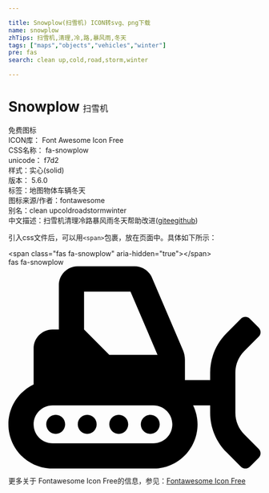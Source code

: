 ```yaml
---

title: Snowplow(扫雪机) ICON转svg、png下载
name: snowplow
zhTips: 扫雪机,清理,冷,路,暴风雨,冬天
tags: ["maps","objects","vehicles","winter"]
pre: fas
search: clean up,cold,road,storm,winter

---
```


# Snowplow  <small style="font-size: 60%;font-weight: 100">扫雪机</small>


<div class="detail-page">
<p>
<span><span class="badge-success badge">免费图标</span> </span>
<br/>
<span>
ICON库：
<span class="badge-secondary badge">Font Awesome Icon Free</span> 
</span>
<br/>
<span>
CSS名称：
<span class="badge-secondary badge">fa-snowplow</span> 
</span>
<br/>
<span>
unicode：
<span class="badge-secondary badge">f7d2</span> 
<copy-btn content='f7d2' btn-title=""></copy-btn>
<copy-btn :content='String.fromCodePoint(parseInt("f7d2", 16))' btn-title="复制U"></copy-btn>
</span><br/><span>样式：<span class="badge-light badge">实心(solid)</span></span>
<br/>
<span>
版本：
<span class="badge-secondary badge">5.6.0</span> 
</span><br/><span>标签：<span class="badge-light badge"><router-link to="/tags/maps.html">地图</router-link></span><span class="badge-light badge"><router-link to="/tags/objects.html">物体</router-link></span><span class="badge-light badge"><router-link to="/tags/vehicles.html">车辆</router-link></span><span class="badge-light badge"><router-link to="/tags/winter.html">冬天</router-link></span></span>
<br/>
<span>图标来源/作者：<span class="badge-light badge">fontawesome</span></span> 
<br/>
<span>别名：<span class="badge-light badge">clean up</span><span class="badge-light badge">cold</span><span class="badge-light badge">road</span><span class="badge-light badge">storm</span><span class="badge-light badge">winter</span></span><br/><span class="zh-detail">中文描述：<span class="badge-primary badge">扫雪机</span><span class="badge-primary badge">清理</span><span class="badge-primary badge">冷</span><span class="badge-primary badge">路</span><span class="badge-primary badge">暴风雨</span><span class="badge-primary badge">冬天</span><span class="help-link"><span>帮助改进</span>(<a href="https://gitee.com/liuwave/icon-helper/edit/master/json/fontawesome/solid/snowplow.json" target="_blank" rel="noopener noreferrer">gitee</a><a href="https://github.com/liuwave/icon-helper/edit/master/json/fontawesome/solid/snowplow.json" target="_blank" rel="noopener noreferrer">github</a></span>)</span><br/>
</p>
</div>
<div class="alert alert-dark">
  <i class="fas fa-snowplow fa-xs"></i>
  <i class="fas fa-snowplow fa-sm"></i>
  <i class="fas fa-snowplow fa-lg"></i>
  <i class="fas fa-snowplow fa-2x"></i>
  <i class="fas fa-snowplow fa-3x"></i>
  <i class="fas fa-snowplow fa-5x"></i>
  <i class="fas fa-snowplow fa-7x"></i>
</div>
<div>
  <p>引入css文件后，可以用<code>&lt;span&gt;</code>包裹，放在页面中。具体如下所示：    
  </p>
  <div class="alert alert-primary" style="font-size: 14px">
    &lt;span class="fas fa-snowplow" aria-hidden="true"&gt;&lt;/span&gt;
    <copy-btn content='<span class="fas fa-snowplow" aria-hidden="true"></span>'></copy-btn>
  </div>
  <div class="alert alert-secondary">
    <i class="fas fa-snowplow"
    style="font-size: 24px"
    aria-hidden="true"></i> fas fa-snowplow
    <copy-btn content="fas fa-snowplow" btn-title="复制图标名称"></copy-btn>
  </div>
</div>
<div id="svg" class="svg-wrap">
<svg xmlns="http://www.w3.org/2000/svg" viewBox="0 0 640 512"><path d="M120 376c-13.3 0-24 10.7-24 24s10.7 24 24 24 24-10.7 24-24-10.7-24-24-24zm80 0c-13.3 0-24 10.7-24 24s10.7 24 24 24 24-10.7 24-24-10.7-24-24-24zm80 0c-13.3 0-24 10.7-24 24s10.7 24 24 24 24-10.7 24-24-10.7-24-24-24zm80 0c-13.3 0-24 10.7-24 24s10.7 24 24 24 24-10.7 24-24-10.7-24-24-24zm238.6 49.4c-14.5-14.5-22.6-34.1-22.6-54.6V269.2c0-20.5 8.1-40.1 22.6-54.6l36.7-36.7c6.2-6.2 6.2-16.4 0-22.6l-22.6-22.6c-6.2-6.2-16.4-6.2-22.6 0l-36.7 36.7c-26.5 26.5-41.4 62.4-41.4 99.9V288h-64v-50.9c0-8.7-1.8-17.2-5.2-25.2L364.5 29.1C356.9 11.4 339.6 0 320.3 0H176c-26.5 0-48 21.5-48 48v112h-16c-26.5 0-48 21.5-48 48v91.2C26.3 317.2 0 355.4 0 400c0 61.9 50.1 112 112 112h256c61.9 0 112-50.1 112-112 0-17.3-4.2-33.4-11.2-48H512v18.7c0 37.5 14.9 73.4 41.4 99.9l36.7 36.7c6.2 6.2 16.4 6.2 22.6 0l22.6-22.6c6.2-6.2 6.2-16.4 0-22.6l-36.7-36.7zM192 64h117.8l68.6 160H256l-64-64V64zm176 384H112c-26.5 0-48-21.5-48-48s21.5-48 48-48h256c26.5 0 48 21.5 48 48s-21.5 48-48 48z"/></svg>
</div>
<detail full-name='fa-snowplow'></detail>
    
<div><p>更多关于  Fontawesome Icon Free的信息，参见：<a target="_blank" href="https://iconhelper.cn/fontawesome.html">Fontawesome Icon Free</a>
</p></div>
